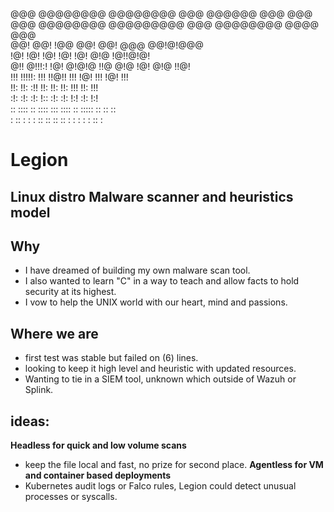 
                                                        
@@@       @@@@@@@@   @@@@@@@@  @@@   @@@@@@   @@@  @@@  
@@@       @@@@@@@@  @@@@@@@@@  @@@  @@@@@@@@  @@@@ @@@  
@@!       @@!       !@@        @@!  @@!  @@@  @@!@!@@@  
!@!       !@!       !@!        !@!  !@!  @!@  !@!!@!@!  
@!!       @!!!:!    !@! @!@!@  !!@  @!@  !@!  @!@ !!@!  
!!!       !!!!!:    !!! !!@!!  !!!  !@!  !!!  !@!  !!!  
!!:       !!:       :!!   !!:  !!:  !!:  !!!  !!:  !!!  
 :!:      :!:       :!:   !::  :!:  :!:  !:!  :!:  !:!  
 :: ::::   :: ::::   ::: ::::   ::  ::::: ::   ::   ::  
: :: : :  : :: ::    :: :: :   :     : :  :   ::    :   
                                                        


# Legion
Linux distro Malware scanner and heuristics model
---

## Why
- I have dreamed of building my own malware scan tool.
- I also wanted to learn "C" in a way to teach and allow facts to hold security at its highest. 
- I vow to help the UNIX world with our heart, mind and passions. 

## Where we are
- first test was stable but failed on (6) lines.
- looking to keep it high level and heuristic with updated resources.
- Wanting to tie in a SIEM tool, unknown which outside of Wazuh or Splink. 

## ideas:

**Headless for quick and low volume scans**
- keep the file local and fast, no prize for second place. 
**Agentless for VM and container based deployments**
-  Kubernetes audit logs or Falco rules, Legion could detect unusual processes or syscalls.